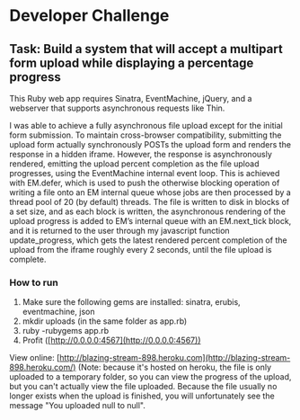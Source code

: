 Developer Challenge
====================

Task: Build a system that will accept a multipart form upload while displaying a percentage progress
---------------------

This Ruby web app requires Sinatra, EventMachine, jQuery, and a webserver that supports asynchronous requests like Thin.

I was able to achieve a fully asynchronous file upload except for the initial form submission. To maintain cross-browser compatibility, submitting the upload form actually synchronously POSTs the upload form and renders the response in a hidden iframe. However, the response is asynchronously rendered, emitting the upload percent completion as the file upload progresses, using the EventMachine internal event loop. This is achieved with EM.defer, which is used to push the otherwise blocking operation of writing a file onto an EM internal queue whose jobs are then processed by a thread pool of 20 (by default) threads. The file is written to disk in blocks of a set size, and as each block is written, the asynchronous rendering of the upload progress is added to EM’s internal queue with an EM.next_tick block, and it is returned to the user through my javascript function update_progress, which gets the latest rendered percent completion of the upload from the iframe roughly every 2 seconds, until the file upload is complete. 

### How to run

1. Make sure the following gems are installed: sinatra, erubis, eventmachine, json
2. mkdir uploads (in the same folder as app.rb)
3. ruby -rubygems app.rb
4. Profit ([http://0.0.0.0:4567](http://0.0.0.0:4567))

View online: [http://blazing-stream-898.heroku.com](http://blazing-stream-898.heroku.com/) (Note: because it's hosted on heroku, the file is only uploaded to a temporary folder, so you can view the progress of the upload, but you can't actually view the file uploaded. Because the file usually no longer exists when the upload is finished, you will unfortunately see the message "You uploaded null to null".